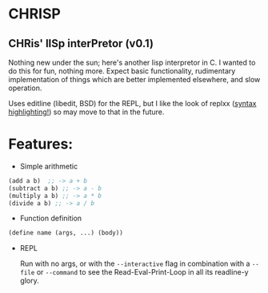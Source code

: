 # CHRISP

## CHRis' lISp interPretor (v0.1)

Nothing new under the sun; here's another lisp interpretor in C. I wanted to do
this for fun, nothing more. Expect basic functionality, rudimentary
implementation of things which are better implemented elsewhere, and slow
operation.

Uses editline (libedit, BSD) for the REPL, but I like the look of replxx
([syntax highlighting!](https://github.com/AmokHuginnsson/replxx/blob/master/examples/c-api.c))
so may move to that in the future.

# Features:

  - Simple arithmetic 
```lisp
(add a b)  ;; -> a + b
(subtract a b) ;; -> a - b
(multiply a b) ;; -> a * b
(divide a b) ;; -> a / b
```

  - Function definition 
```lisp
(define name (args, ...) (body))
```

  - REPL

    Run with no args, or with the `--interactive` flag in combination with a
    `--file` or `--command` to see the Read-Eval-Print-Loop in all its readline-y
    glory.

